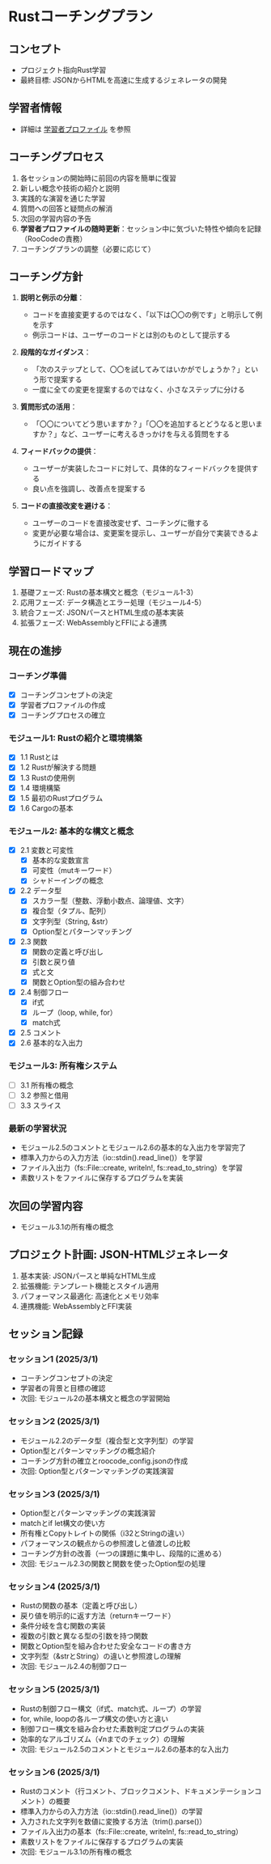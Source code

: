# Rustコーチングプラン

## コンセプト
- プロジェクト指向Rust学習
- 最終目標: JSONからHTMLを高速に生成するジェネレータの開発

## 学習者情報
- 詳細は [学習者プロファイル](learner_profile.md) を参照

## コーチングプロセス
1. 各セッションの開始時に前回の内容を簡単に復習
2. 新しい概念や技術の紹介と説明
3. 実践的な演習を通じた学習
4. 質問への回答と疑問点の解消
5. 次回の学習内容の予告
6. **学習者プロファイルの随時更新**：セッション中に気づいた特性や傾向を記録（RooCodeの責務）
7. コーチングプランの調整（必要に応じて）

## コーチング方針
1. **説明と例示の分離**：
   - コードを直接変更するのではなく、「以下は〇〇の例です」と明示して例を示す
   - 例示コードは、ユーザーのコードとは別のものとして提示する

2. **段階的なガイダンス**：
   - 「次のステップとして、〇〇を試してみてはいかがでしょうか？」という形で提案する
   - 一度に全ての変更を提案するのではなく、小さなステップに分ける

3. **質問形式の活用**：
   - 「〇〇についてどう思いますか？」「〇〇を追加するとどうなると思いますか？」など、ユーザーに考えるきっかけを与える質問をする

4. **フィードバックの提供**：
   - ユーザーが実装したコードに対して、具体的なフィードバックを提供する
   - 良い点を強調し、改善点を提案する

5. **コードの直接改変を避ける**：
   - ユーザーのコードを直接改変せず、コーチングに徹する
   - 変更が必要な場合は、変更案を提示し、ユーザーが自分で実装できるようにガイドする

## 学習ロードマップ
1. 基礎フェーズ: Rustの基本構文と概念（モジュール1-3）
2. 応用フェーズ: データ構造とエラー処理（モジュール4-5）
3. 統合フェーズ: JSONパースとHTML生成の基本実装
4. 拡張フェーズ: WebAssemblyとFFIによる連携

## 現在の進捗

### コーチング準備
- [x] コーチングコンセプトの決定
- [x] 学習者プロファイルの作成
- [x] コーチングプロセスの確立

### モジュール1: Rustの紹介と環境構築
- [x] 1.1 Rustとは
- [x] 1.2 Rustが解決する問題
- [x] 1.3 Rustの使用例
- [x] 1.4 環境構築
- [x] 1.5 最初のRustプログラム
- [x] 1.6 Cargoの基本

### モジュール2: 基本的な構文と概念
- [x] 2.1 変数と可変性
  - [x] 基本的な変数宣言
  - [x] 可変性（mutキーワード）
  - [x] シャドーイングの概念
- [x] 2.2 データ型
  - [x] スカラー型（整数、浮動小数点、論理値、文字）
  - [x] 複合型（タプル、配列）
  - [x] 文字列型（String, &str）
  - [x] Option<T>型とパターンマッチング
- [x] 2.3 関数
  - [x] 関数の定義と呼び出し
  - [x] 引数と戻り値
  - [x] 式と文
  - [x] 関数とOption<T>型の組み合わせ
- [x] 2.4 制御フロー
  - [x] if式
  - [x] ループ（loop, while, for）
  - [x] match式
- [x] 2.5 コメント
- [x] 2.6 基本的な入出力

### モジュール3: 所有権システム
- [ ] 3.1 所有権の概念
- [ ] 3.2 参照と借用
- [ ] 3.3 スライス

### 最新の学習状況
- モジュール2.5のコメントとモジュール2.6の基本的な入出力を学習完了
- 標準入力からの入力方法（io::stdin().read_line()）を学習
- ファイル入出力（fs::File::create, writeln!, fs::read_to_string）を学習
- 素数リストをファイルに保存するプログラムを実装

## 次回の学習内容
- モジュール3.1の所有権の概念

## プロジェクト計画: JSON-HTMLジェネレータ
1. 基本実装: JSONパースと単純なHTML生成
2. 拡張機能: テンプレート機能とスタイル適用
3. パフォーマンス最適化: 高速化とメモリ効率
4. 連携機能: WebAssemblyとFFI実装

## セッション記録

### セッション1 (2025/3/1)
- コーチングコンセプトの決定
- 学習者の背景と目標の確認
- 次回: モジュール2の基本構文と概念の学習開始

### セッション2 (2025/3/1)
- モジュール2.2のデータ型（複合型と文字列型）の学習
- Option<T>型とパターンマッチングの概念紹介
- コーチング方針の確立とroocode_config.jsonの作成
- 次回: Option<T>型とパターンマッチングの実践演習

### セッション3 (2025/3/1)
- Option<T>型とパターンマッチングの実践演習
- matchとif let構文の使い方
- 所有権とCopyトレイトの関係（i32とStringの違い）
- パフォーマンスの観点からの参照渡しと値渡しの比較
- コーチング方針の改善（一つの課題に集中し、段階的に進める）
- 次回: モジュール2.3の関数と関数を使ったOption<T>型の処理

### セッション4 (2025/3/1)
- Rustの関数の基本（定義と呼び出し）
- 戻り値を明示的に返す方法（returnキーワード）
- 条件分岐を含む関数の実装
- 複数の引数と異なる型の引数を持つ関数
- 関数とOption<T>型を組み合わせた安全なコードの書き方
- 文字列型（&strとString）の違いと参照渡しの理解
- 次回: モジュール2.4の制御フロー

### セッション5 (2025/3/1)
- Rustの制御フロー構文（if式、match式、ループ）の学習
- for, while, loopの各ループ構文の使い方と違い
- 制御フロー構文を組み合わせた素数判定プログラムの実装
- 効率的なアルゴリズム（√nまでのチェック）の理解
- 次回: モジュール2.5のコメントとモジュール2.6の基本的な入出力

### セッション6 (2025/3/1)
- Rustのコメント（行コメント、ブロックコメント、ドキュメンテーションコメント）の概要
- 標準入力からの入力方法（io::stdin().read_line()）の学習
- 入力された文字列を数値に変換する方法（trim().parse()）
- ファイル入出力の基本（fs::File::create, writeln!, fs::read_to_string）
- 素数リストをファイルに保存するプログラムの実装
- 次回: モジュール3.1の所有権の概念